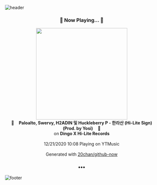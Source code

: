 ![header](https://capsule-render.vercel.app/api?type=wave&height=170&section=header&text=Hi.%20I'm%20SHIFT&fontColor=090707&fontAlignX=45&fontAlignY=65&fontSize=100)

<h3 align="center">🎵 Now Playing... 🎵</h3>
<p align="center">
  <a href="https://music.youtube.com/channel/UC7AU8_wW7JntcqiHtmW3eEQ">
    <img width="300" src="https://lh3.googleusercontent.com/Zcb7MtQPylAAJ1mBfAHBs45CF8iuxAy-5ORNl8f7Awf28paDz1iXsAGXkx0ivZmjGBbDPKOTc_Nxt7vl">
  </a>
  <br>
  🎵&nbsp&nbsp&nbsp <b>Paloalto, Swervy, H2ADIN 및 Huckleberry P - 한라산 (Hi-Lite Sign) (Prod. by Yosi)</b> &nbsp&nbsp&nbsp🎵
  <br>
  on <b>Dingo X Hi-Lite Records</b>
  
  <br />
  <br />
  12/21/2020 10:08 Playing on YTMusic
  <br />
  <br />
  Generated with <a href="https://github.com/20chan/github-now">20chan/github-now</a>
</p>

<h3 align="center">•••</h3>

![footer](https://capsule-render.vercel.app/api?type=wave&height=150&section=footer)
